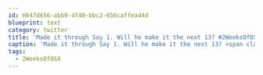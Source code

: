 ```yaml
---
id: 6647d656-abb9-4f40-bbc2-656caffead4d
blueprint: text
category: twitter
title: 'Made it through Say 1. Will he make it the next 13? #2WeeksOfOSX'
caption: 'Made it through Say 1. Will he make it the next 13? <span class="hashtag hashtag_local">#<a href="http://tweettemp.darylchymko.ca/?tag=2weeksofosx">2WeeksOfOSX</a>'
tags:
  - 2WeeksOfOSX
---
```

